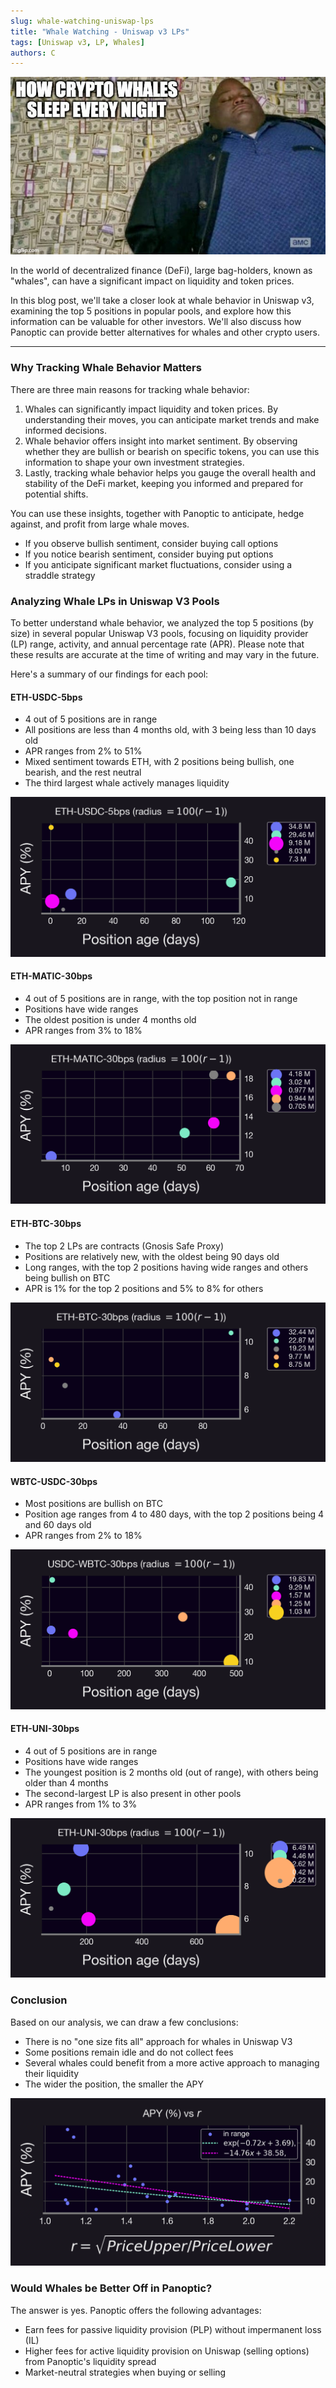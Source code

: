 ```yaml
---
slug: whale-watching-uniswap-lps
title: "Whale Watching - Uniswap v3 LPs"
tags: [Uniswap v3, LP, Whales]
authors: C
---
```

![img-1](./im1.jpeg)

In the world of decentralized finance (DeFi), large bag-holders, known as "whales", can have a significant impact on liquidity and token prices.

In this blog post, we'll take a closer look at whale behavior in Uniswap v3, examining the top 5 positions in popular pools, and explore how this information can be valuable for other investors. We'll also discuss how Panoptic can provide better alternatives for whales and other crypto users.

<!--truncate-->

---

### Why Tracking Whale Behavior Matters

There are three main reasons for tracking whale behavior:
1. Whales can significantly impact liquidity and token prices. By understanding their moves, you can anticipate market trends and make informed decisions.
2. Whale behavior offers insight into market sentiment. By observing whether they are bullish or bearish on specific tokens, you can use this information to shape your own investment strategies.
3. Lastly, tracking whale behavior helps you gauge the overall health and stability of the DeFi market, keeping you informed and prepared for potential shifts.

You can use these insights, together with Panoptic to anticipate, hedge against, and profit from large whale moves.
- If you observe bullish sentiment, consider buying call options
- If you notice bearish sentiment, consider buying put options
- If you anticipate significant market fluctuations, consider using a straddle strategy

### Analyzing Whale LPs in Uniswap V3 Pools

To better understand whale behavior, we analyzed the top 5 positions (by size) in several popular Uniswap V3 pools, focusing on liquidity provider (LP) range, activity, and annual percentage rate (APR). Please note that these results are accurate at the time of writing and may vary in the future.

Here's a summary of our findings for each pool:

#### ETH-USDC-5bps
- 4 out of 5 positions are in range
- All positions are less than 4 months old, with 3 being less than 10 days old
- APR ranges from 2% to 51%
- Mixed sentiment towards ETH, with 2 positions being bullish, one bearish, and the rest neutral
- The third largest whale actively manages liquidity

![im2](./im2.png)

#### ETH-MATIC-30bps
- 4 out of 5 positions are in range, with the top position not in range
- Positions have wide ranges
- The oldest position is under 4 months old
- APR ranges from 3% to 18%

![im3](./im3.png)

#### ETH-BTC-30bps
- The top 2 LPs are contracts (Gnosis Safe Proxy)
- Positions are relatively new, with the oldest being 90 days old
- Long ranges, with the top 2 positions having wide ranges and others being bullish on BTC
- APR is 1% for the top 2 positions and 5% to 8% for others

![im4](./im4.png)

#### WBTC-USDC-30bps
- Most positions are bullish on BTC
- Position age ranges from 4 to 480 days, with the top 2 positions being 4 and 60 days old
- APR ranges from 2% to 18%

![im5](./im5.png)

#### ETH-UNI-30bps
- 4 out of 5 positions are in range
- Positions have wide ranges
- The youngest position is 2 months old (out of range), with others being older than 4 months
- The second-largest LP is also present in other pools
- APR ranges from 1% to 3%

![im6](./im6.png)

### Conclusion
Based on our analysis, we can draw a few conclusions:
- There is no "one size fits all" approach for whales in Uniswap V3
- Some positions remain idle and do not collect fees
- Several whales could benefit from a more active approach to managing their liquidity
- The wider the position, the smaller the APY

![im7](./im7.png)

### Would Whales be Better Off in Panoptic? 
The answer is yes. Panoptic offers the following advantages:
- Earn fees for passive liquidity provision (PLP) without impermanent loss (IL)
- Higher fees for active liquidity provision on Uniswap (selling options) from Panoptic's liquidity spread
- Market-neutral strategies when buying or selling